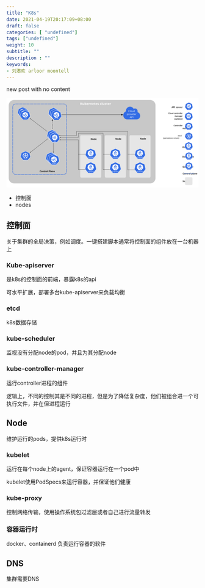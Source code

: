 ```yaml
---
title: "K8s"
date: 2021-04-19T20:17:09+08:00
draft: false
categories: [ "undefined"]
tags: ["undefined"]
weight: 10
subtitle: ""
description : ""
keywords:
- 刘港欢 arloor moontell
---
```


new post with no content


![](/img/components-of-kubernetes.svg)

- 控制面
- nodes 

## 控制面

关于集群的全局决策，例如调度。一键搭建脚本通常将控制面的组件放在一台机器上

### Kube-apiserver

是k8s的控制面的前端，暴露k8s的api

可水平扩展，部署多台kube-apiserver来负载均衡

### etcd

k8s数据存储

### kube-scheduler

监视没有分配node的pod，并且为其分配node

### kube-controller-manager

运行controller进程的组件

逻辑上，不同的控制其是不同的进程，但是为了降低复杂度，他们被组合进一个可执行文件，并在但进程运行

## Node

维护运行的pods，提供k8s运行时

### kubelet

运行在每个node上的agent，保证容器运行在一个pod中

kubelet使用PodSpecs来运行容器，并保证他们健康

### kube-proxy

控制网络传输，使用操作系统包过滤层或者自己进行流量转发

### 容器运行时

docker、containerd 负责运行容器的软件

## DNS

集群需要DNS





